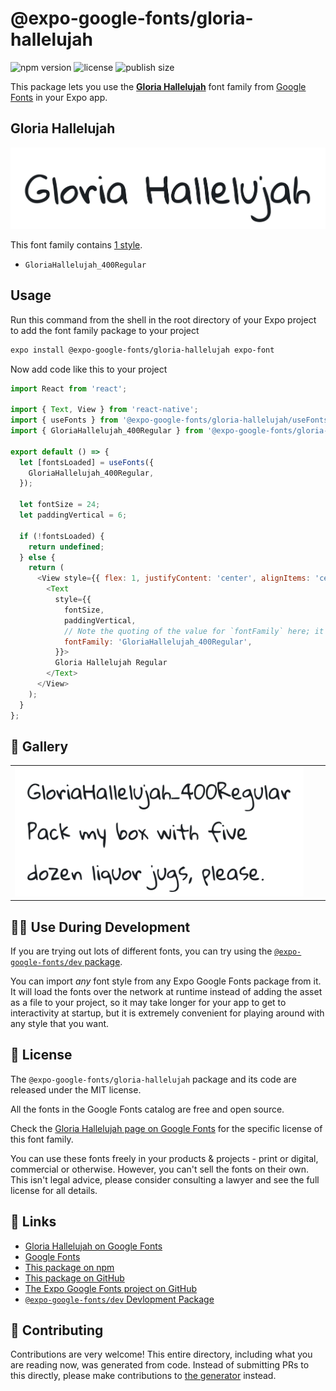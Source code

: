 # @expo-google-fonts/gloria-hallelujah

![npm version](https://flat.badgen.net/npm/v/@expo-google-fonts/gloria-hallelujah)
![license](https://flat.badgen.net/github/license/expo/google-fonts)
![publish size](https://flat.badgen.net/packagephobia/install/@expo-google-fonts/gloria-hallelujah)

This package lets you use the [**Gloria Hallelujah**](https://fonts.google.com/specimen/Gloria+Hallelujah) font family from [Google Fonts](https://fonts.google.com/) in your Expo app.

## Gloria Hallelujah

![Gloria Hallelujah](./font-family.png)

This font family contains [1 style](#-gallery).

- `GloriaHallelujah_400Regular`

## Usage

Run this command from the shell in the root directory of your Expo project to add the font family package to your project
```sh
expo install @expo-google-fonts/gloria-hallelujah expo-font
```

Now add code like this to your project
```js
import React from 'react';

import { Text, View } from 'react-native';
import { useFonts } from '@expo-google-fonts/gloria-hallelujah/useFonts';
import { GloriaHallelujah_400Regular } from '@expo-google-fonts/gloria-hallelujah/400Regular';

export default () => {
  let [fontsLoaded] = useFonts({
    GloriaHallelujah_400Regular,
  });

  let fontSize = 24;
  let paddingVertical = 6;

  if (!fontsLoaded) {
    return undefined;
  } else {
    return (
      <View style={{ flex: 1, justifyContent: 'center', alignItems: 'center' }}>
        <Text
          style={{
            fontSize,
            paddingVertical,
            // Note the quoting of the value for `fontFamily` here; it expects a string!
            fontFamily: 'GloriaHallelujah_400Regular',
          }}>
          Gloria Hallelujah Regular
        </Text>
      </View>
    );
  }
};

```

## 🔡 Gallery


||||
|-|-|-|
|![GloriaHallelujah_400Regular](.//400Regular/GloriaHallelujah_400Regular.ttf.png)||||


## 👩‍💻 Use During Development

If you are trying out lots of different fonts, you can try using the [`@expo-google-fonts/dev` package](https://github.com/freeboub/google-fonts/tree/master/font-packages/dev#readme).

You can import *any* font style from any Expo Google Fonts package from it. It will load the fonts
over the network at runtime instead of adding the asset as a file to your project, so it may take longer
for your app to get to interactivity at startup, but it is extremely convenient
for playing around with any style that you want.

## 📖 License

The `@expo-google-fonts/gloria-hallelujah` package and its code are released under the MIT license.

All the fonts in the Google Fonts catalog are free and open source.

Check the [Gloria Hallelujah page on Google Fonts](https://fonts.google.com/specimen/Gloria+Hallelujah) for the specific license of this font family.

You can use these fonts freely in your products & projects - print or digital, commercial or otherwise. However, you can't sell the fonts on their own. This isn't legal advice, please consider consulting a lawyer and see the full license for all details.

## 🔗 Links

- [Gloria Hallelujah on Google Fonts](https://fonts.google.com/specimen/Gloria+Hallelujah)
- [Google Fonts](https://fonts.google.com/)
- [This package on npm](https://www.npmjs.com/package/@expo-google-fonts/gloria-hallelujah)
- [This package on GitHub](https://github.com/freeboub/google-fonts/tree/master/font-packages/gloria-hallelujah)
- [The Expo Google Fonts project on GitHub](https://github.com/freeboub/google-fonts)
- [`@expo-google-fonts/dev` Devlopment Package](https://github.com/freeboub/google-fonts/tree/master/font-packages/dev)

## 🤝 Contributing

Contributions are very welcome! This entire directory, including what you are reading now, was generated from code. Instead of submitting PRs to this directly, please make contributions to [the generator](https://github.com/freeboub/google-fonts/tree/master/packages/generator) instead.
